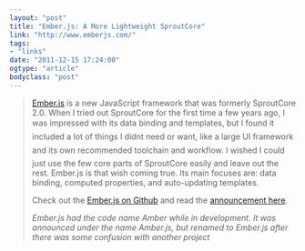 ```yaml
---
layout: "post"
title: "Ember.js: A More Lightweight SproutCore"
link: "http://www.emberjs.com/"
tags: 
- "links"
date: "2011-12-15 17:24:00"
ogtype: "article"
bodyclass: "post"
---
```


> [Ember.js](http://www.emberjs.com/) is a new JavaScript framework that was formerly SproutCore 2.0. When I tried out SproutCore for the first time a few years ago, I was impressed with its data binding and templates, but I found it included a lot of things I didnt need or want, like a large UI framework and its own recommended toolchain and workflow. I wished I could just use the few core parts of SproutCore easily and leave out the rest. Ember.js is that wish coming true. Its main focuses are: data binding, computed properties, and auto-updating templates.
> 
> Check out the [Ember.js on Github](https://github.com/emberjs/ember.js/) and read the [announcement here](http://yehudakatz.com/2011/12/08/announcing-amber-js/).
> 
> *Ember.js had the code name Amber while in development. It was announced under the name Amber.js, but renamed to Ember.js after there was some confusion with another project*